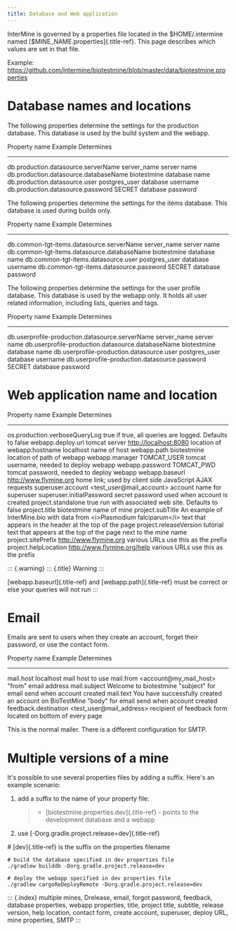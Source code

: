 ```yaml
---
title: Database and Web application
---
```


InterMine is governed by a properties file located in the
\$HOME/.intermine named [\$MINE_NAME.properties]{.title-ref}. This page
describes which values are set in that file.

Example:
<https://github.com/intermine/biotestmine/blob/master/data/biotestmine.properties>

Database names and locations
============================

The following properties determine the settings for the production
database. This database is used by the build system and the webapp.

  Property name                           Example         Determines
  --------------------------------------- --------------- -------------------
  db.production.datasource.serverName     server_name     server name
  db.production.datasource.databaseName   biotestmine     database name
  db.production.datasource.user           postgres_user   database username
  db.production.datasource.password       SECRET          database password

The following properties determine the settings for the items database.
This database is used during builds only.

  Property name                                 Example         Determines
  --------------------------------------------- --------------- -------------------
  db.common-tgt-items.datasource.serverName     server_name     server name
  db.common-tgt-items.datasource.databaseName   biotestmine     database name
  db.common-tgt-items.datasource.user           postgres_user   database username
  db.common-tgt-items.datasource.password       SECRET          database password

The following properties determine the settings for the user profile
database. This database is used by the webapp only. It holds all user
related information, including lists, queries and tags.

  Property name                                       Example         Determines
  --------------------------------------------------- --------------- -------------------
  db.userprofile-production.datasource.serverName     server_name     server name
  db.userprofile-production.datasource.databaseName   biotestmine     database name
  db.userprofile-production.datasource.user           postgres_user   database username
  db.userprofile-production.datasource.password       SECRET          database password

Web application name and location
=================================

  Property name                     Example                                                                       Determines
  --------------------------------- ----------------------------------------------------------------------------- ----------------------------------------------------------------
  os.production.verboseQueryLog     true                                                                          if true, all queries are logged. Defaults to false
  webapp.deploy.url tomcat server   <http://localhost:8080>                                                       location of
  webapp.hostname                   localhost                                                                     name of host
  webapp.path                       biotestmine                                                                   location of path of webapp
  webapp.manager                    TOMCAT_USER                                                                   tomcat username, needed to deploy webapp
  webapp.password                   TOMCAT_PWD                                                                    tomcat password, needed to deploy webapp
  webapp.baseurl                    <http://www.flymine.org>                                                      home link; used by client side JavaScript AJAX requests
  superuser.account                 <test_user@mail_account>                                                      account name for superuser
  superuser.initialPassword         secret                                                                        password used when account is created
  project.standalone                true                                                                          run with associated web site. Defaults to false
  project.title                     biotestmine                                                                   name of mine
  project.subTitle                  An example of InterMine.bio with data from \<i\>Plasmodium falciparum\</i\>   text that appears in the header at the top of the page
  project.releaseVersion            tutorial                                                                      text that appears at the top of the page next to the mine name
  project.sitePrefix                <http://www.flymine.org>                                                      various URLs use this as the prefix
  project.helpLocation              <http://www.flymine.org/help>                                                 various URLs use this as the prefix

::: {.warning}
::: {.title}
Warning
:::

[webapp.baseurl]{.title-ref} and [webapp.path]{.title-ref} must be
correct or else your queries will not run
:::

Email
=====

Emails are sent to users when they create an account, forget their
password, or use the contact form.

  Property name          Example                                                   Determines
  ---------------------- --------------------------------------------------------- ------------------------------------------------------------
  mail.host              localhost                                                 mail host to use
  mail.from              <account@my_mail_host>                                    \"from\" email address
  mail.subject           Welcome to biotestmine                                    \"subject\" for email send when account created
  mail.text              You have successfully created an account on BioTestMine   \"body\" for email send when account created
  feedback.destination   <test_user@mail_address>                                  recipient of feedback form located on bottom of every page

This is the normal mailer. There is a different configuration for SMTP.

Multiple versions of a mine
===========================

It\'s possible to use several properties files by adding a suffix.
Here\'s an example scenario:

1.  add a suffix to the name of your property file:

    > -   [biotestmine.properties.dev]{.title-ref} - points to the
    >     development database and a webapp

2.  use [-Dorg.gradle.project.release=dev]{.title-ref}

\# [dev]{.title-ref} is the suffix on the properties filename

``` {.bash}
# build the database specified in dev properties file
./gradlew builddb -Dorg.gradle.project.release=dev

# deploy the webapp specified in dev properties file
./gradlew cargoReDeployRemote -Dorg.gradle.project.release=dev
```

::: {.index}
multiple mines, Drelease, email, forgot password, feedback, database
properties, webapp properties, title, project title, subtitle, release
version, help location, contact form, create account, superuser, deploy
URL, mine properties, SMTP
:::
